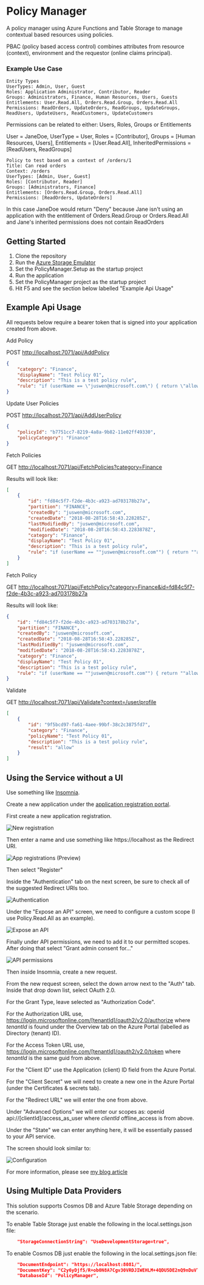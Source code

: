 # Policy Manager

A policy manager using Azure Functions and Table Storage to manage contextual based resources using policies.

PBAC (policy based access control) combines attributes from resource (context), environment and the requestor (online claims principal).

### Example Use Case

```
Entity Types
UserTypes: Admin, User, Guest
Roles: Application Administrator, Contributor, Reader
Groups: Administrators, Finance, Human Resources, Users, Guests
Entitlements: User.Read.All, Orders.Read.Group, Orders.Read.All
Permissions: ReadOrders, UpdateOrders, ReadGroups, UpdateGroups, ReadUsers, UpdateUsers, ReadCustomers, UpdateCustomers
```

Permissions can be related to either: Users, Roles, Groups or Entitlements

User = JaneDoe, UserType = User, Roles = [Contributor], Groups = [Human Resources, Users], Entitlements = [User.Read.All], InheritedPermissions = [ReadUsers, ReadGroups]

```
Policy to test based on a context of /orders/1
Title: Can read orders
Context: /orders
UserTypes: [Admin, User, Guest]
Roles: [Contributor, Reader]
Groups: [Administrators, Finance]
Entitlements: [Orders.Read.Group, Orders.Read.All]
Permissions: [ReadOrders, UpdateOrders]
```

In this case JaneDoe would return "Deny" because Jane isn't using an application with the entitlement of Orders.Read.Group or Orders.Read.All and Jane's inherited permissions does not contain ReadOrders

## Getting Started

1. Clone the repository
2. Run the [Azure Storage Emulator](https://docs.microsoft.com/en-us/azure/storage/common/storage-use-emulator)
3. Set the PolicyManager.Setup as the startup project
4. Run the application
5. Set the PolicyManager project as the startup project
6. Hit F5 and see the section below labelled "Example Api Usage"

## Example Api Usage

All requests below require a bearer token that is signed into your application created from above.

Add Policy

POST <http://localhost:7071/api/AddPolicy>

``` json
{
	"category": "Finance",
	"displayName": "Test Policy 01",
	"description": "This is a test policy rule",
	"rule": "if (userName == \"juswen@microsoft.com\") { return \"allow\"; } else { return \"deny\"; }"
}
```

Update User Policies

POST <http://localhost:7071/api/AddUserPolicy>

``` json
{
	"policyId": "b7751cc7-8219-4a8a-9b82-11e02ff49330",
	"policyCategory": "Finance"
}
```

Fetch Policies

GET <http://localhost:7071/api/FetchPolicies?category=Finance>

Results will look like:

``` json
[
	{
		"id": "fd84c5f7-f2de-4b3c-a923-ad703178b27a",
		"partition": "FINANCE",
		"createdBy": "juswen@microsoft.com",
		"createdDate": "2018-08-28T16:58:43.228285Z",
		"lastModifiedBy": "juswen@microsoft.com",
		"modifiedDate": "2018-08-28T16:58:43.2283878Z",
		"category": "Finance",
		"displayName": "Test Policy 01",
		"description": "This is a test policy rule",
		"rule": "if (userName == ""juswen@microsoft.com"") { return ""allow""; } else { return ""deny""; }"
	}
]
```

Fetch Policy

GET <http://localhost:7071/api/FetchPolicy?category=Finance&id=fd84c5f7-f2de-4b3c-a923-ad703178b27a>

Results will look like:

``` json
{
	"id": "fd84c5f7-f2de-4b3c-a923-ad703178b27a",
	"partition": "FINANCE",
	"createdBy": "juswen@microsoft.com",
	"createdDate": "2018-08-28T16:58:43.228285Z",
	"lastModifiedBy": "juswen@microsoft.com",
	"modifiedDate": "2018-08-28T16:58:43.2283878Z",
	"category": "Finance",
	"displayName": "Test Policy 01",
	"description": "This is a test policy rule",
	"rule": "if (userName == ""juswen@microsoft.com"") { return ""allow""; } else { return ""deny""; }"
}
```

Validate

GET <http://localhost:7071/api/Validate?context=/user/profile>

``` json
[
	{
		"id": "9f5bcd97-fa61-4aee-99bf-38c2c3875fd7",
		"category": "Finance",
		"policyName": "Test Policy 01",
		"description": "This is a test policy rule",
		"result": "allow"
	}
]
```

## Using the Service without a UI

Use something like [Insomnia](https://insomnia.rest/download/).

Create a new application under the [application registration portal](https://portal.azure.com/#blade/Microsoft_AAD_IAM/ActiveDirectoryMenuBlade/RegisteredAppsPreview).

First create a new application registration.

![New registration](docs/aad-app-registration-001.png)

Then enter a name and use something like https://localhost as the Redirect URI.

![App registrations (Preview)](docs/aad-app-registration-002.png)

Then select "Register"

Inside the "Authentication" tab on the next screen, be sure to check all of the suggested Redirect URIs too.

![Authentication](docs/aad-app-registration-003.png)

Under the "Expose an API" screen, we need to configure a custom scope (I use Policy.Read.All as an example).

![Expose an API](docs/aad-app-registration-004.png)

Finally under API permissions, we need to add it to our permitted scopes. After doing that select "Grant admin consent for..."

![API permissions](docs/aad-app-registration-005.png)

Then inside Insomnia, create a new request.

From the new request screen, select the down arrow next to the "Auth" tab. Inside that drop down list, select OAuth 2.0.

For the Grant Type, leave selected as "Authorization Code".

For the Authorization URL use, https://login.microsoftonline.com/[tenantId]/oauth2/v2.0/authorize where _tenantId_ is found under the Overview tab on the Azure Portal (labelled as Directory (tenant) ID).

For the Access Token URL use, https://login.microsoftonline.com/[tenantId]/oauth2/v2.0/token where _tenantId_ is the same guid from above.

For the "Client ID" use the Application (client) ID field from the Azure Portal.

For the "Client Secret" we will need to create a new one in the Azure Portal (under the Certificates & secrets tab).

For the "Redirect URL" we will enter the one from above.

Under "Advanced Options" we will enter our scopes as: openid api://[clientId]/access_as_user where _clientId_ offline_access is from above.

Under the "State" we can enter anything here, it will be essentially passed to your API service.

The screen should look similar to:

![Configuration](docs/insomnia-config.png)

For more information, please see [my blog article](https://jwendl.net/2018/11/06/using-insomnia-to-test-aad-v2/)

## Using Multiple Data Providers

This solution supports Cosmos DB and Azure Table Storage depending on the scenario. 

To enable Table Storage just enable the following in the local.settings.json file:
``` json
	"StorageConnectionString": "UseDevelopmentStorage=true",
```

To enable Cosmos DB just enable the following in the local.settings.json file:

``` json
	"DocumentEndpoint": "https://localhost:8081/",
	"DocumentKey": "C2y6yDjf5/R+ob0N8A7Cgv30VRDJIWEHLM+4QDU5DE2nQ9nDuVTqobD4b8mGGyPMbIZnqyMsEcaGQy67XIw/Jw==",
	"DatabaseId": "PolicyManager",
```
